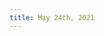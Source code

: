 ```yaml
---
title: May 24th, 2021
---
```


## [](https://www.nginx.com/resources/wiki/start/topics/tutorials/config_pitfalls/)
